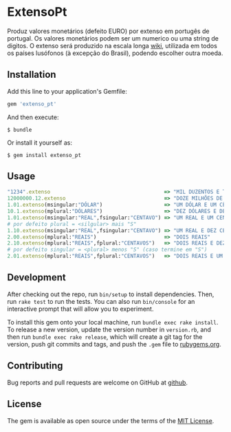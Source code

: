 # ExtensoPt

Produz valores monetários (defeito EURO) por extenso em portugês de portugal. Os valores monetários podem ser um numerico ou uma string de digitos. O extenso será produzido na escala longa [wiki](https://pt.wikipedia.org/wiki/Escalas_curta_e_longa), utilizada em todos os países lusófonos (à excepção do Brasil), podendo escolher outra moeda.

## Installation

Add this line to your application's Gemfile:

```ruby
gem 'extenso_pt'
```

And then execute:

    $ bundle

Or install it yourself as:

    $ gem install extenso_pt

## Usage

```ruby
"1234".extenso                                     => "MIL DUZENTOS E TRINTA E QUATRO EUROS"
12000000.12.extenso                                => "DOZE MILHÕES DE EUROS E DOZE CÊNTIMOS"
1.01.extenso(msingular:"DÓLAR")                    => "UM DÓLAR E UM CÊNTIMO"
10.1.extenso(mplural:"DÓLARES")                    => "DEZ DÓLARES E DEZ CÊNTIMOS"
1.01.extenso(msingular:"REAL",fsingular:"CENTAVO") => "UM REAL E UM CENTAVO"
# por defeito plural = <silgular> mais "S"
1.10.extenso(msingular:"REAL",fsingular:"CENTAVO") => "UM REAL E DEZ CENTAVOS"
2.00.extenso(mplural:"REAIS")                      => "DOIS REAIS"
2.10.extenso(mplural:"REAIS",fplural:"CENTAVOS")   => "DOIS REAIS E DEZ CENTAVOS"
# por defeito singular = <plural> menos "S" (caso termine em "S")
2.01.extenso(mplural:"REAIS",fplural:"CENTAVOS")   => "DOIS REAIS E UM CENTAVO"
```

## Development

After checking out the repo, run `bin/setup` to install dependencies. Then, run `rake test` to run the tests. You can also run `bin/console` for an interactive prompt that will allow you to experiment.

To install this gem onto your local machine, run `bundle exec rake install`. To release a new version, update the version number in `version.rb`, and then run `bundle exec rake release`, which will create a git tag for the version, push git commits and tags, and push the `.gem` file to [rubygems.org](https://rubygems.org).

## Contributing

Bug reports and pull requests are welcome on GitHub at [github](https://github.com/hernanilr/extenso_pt).

## License

The gem is available as open source under the terms of the [MIT License](https://opensource.org/licenses/MIT).
